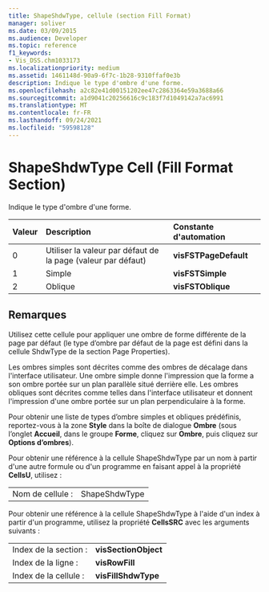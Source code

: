 ```yaml
---
title: ShapeShdwType, cellule (section Fill Format)
manager: soliver
ms.date: 03/09/2015
ms.audience: Developer
ms.topic: reference
f1_keywords:
- Vis_DSS.chm1033173
ms.localizationpriority: medium
ms.assetid: 1461148d-90a9-6f7c-1b28-9310ffaf0e3b
description: Indique le type d'ombre d'une forme.
ms.openlocfilehash: a2c82e41d00151202ee47c2863364e59a3688a66
ms.sourcegitcommit: a1d9041c20256616c9c183f7d1049142a7ac6991
ms.translationtype: MT
ms.contentlocale: fr-FR
ms.lasthandoff: 09/24/2021
ms.locfileid: "59598128"
---
```

# <a name="shapeshdwtype-cell-fill-format-section"></a>ShapeShdwType Cell (Fill Format Section)

Indique le type d'ombre d'une forme. 
  
|**Valeur**|**Description**|**Constante d'automation**|
|:-----|:-----|:-----|
|0  <br/> |Utiliser la valeur par défaut de la page (valeur par défaut)  <br/> |**visFSTPageDefault** <br/> |
|1  <br/> |Simple  <br/> |**visFSTSimple** <br/> |
|2  <br/> |Oblique  <br/> |**visFSTOblique** <br/> |
   
## <a name="remarks"></a>Remarques

Utilisez cette cellule pour appliquer une ombre de forme différente de la page par défaut (le type d’ombre par défaut de la page est défini dans la cellule ShdwType de la section Page Properties).
  
Les ombres simples sont décrites comme des ombres de décalage dans l'interface utilisateur. Une ombre simple donne l'impression que la forme a son ombre portée sur un plan parallèle situé derrière elle. Les ombres obliques sont décrites comme telles dans l'interface utilisateur et donnent l'impression d'une ombre portée sur un plan perpendiculaire à la forme. 
  
Pour obtenir une liste de types d’ombre simples et obliques prédéfinis, reportez-vous à la zone **Style** dans la boîte de dialogue **Ombre** (sous l’onglet **Accueil**, dans le groupe **Forme**, cliquez sur **Ombre**, puis cliquez sur **Options d’ombres**).
  
Pour obtenir une référence à la cellule ShapeShdwType par un nom à partir d'une autre formule ou d'un programme en faisant appel à la propriété **CellsU**, utilisez : 
  
|||
|:-----|:-----|
|Nom de cellule :  <br/> |ShapeShdwType  <br/> |
   
Pour obtenir une référence à la cellule ShapeShdwType à l'aide d'un index à partir d'un programme, utilisez la propriété **CellsSRC** avec les arguments suivants : 
  
|||
|:-----|:-----|
|Index de la section :  <br/> |**visSectionObject** <br/> |
|Index de la ligne :  <br/> |**visRowFill** <br/> |
|Index de la cellule :  <br/> |**visFillShdwType** <br/> |
   

